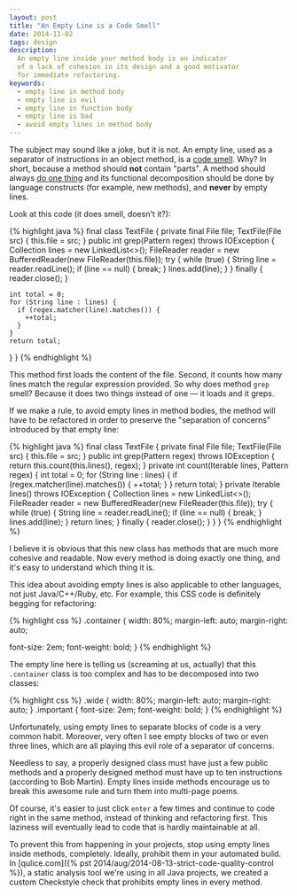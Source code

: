 ```yaml
---
layout: post
title: "An Empty Line is a Code Smell"
date: 2014-11-02
tags: design
description:
  An empty line inside your method body is an indicator
  of a lack of cohesion in its design and a good motivator
  for immediate refactoring.
keywords:
  - empty line in method body
  - empty line is evil
  - empty line in function body
  - empty line is bad
  - avoid empty lines in method body
---
```


The subject may sound like a joke, but it is not. An empty line,
used as a separator of instructions in an object method, is a
[code smell](https://en.wikipedia.org/wiki/Code_smell).
Why? In short, because a method should **not** contain "parts". A method
should always [do one thing](https://en.wikipedia.org/wiki/Single_responsibility_principle)
and its functional decomposition should be done by language constructs
(for example, new methods), and **never** by empty lines.

<!--more-->

Look at this code (it does smell, doesn't it?):

{% highlight java %}
final class TextFile {
  private final File file;
  TextFile(File src) {
    this.file = src;
  }
  public int grep(Pattern regex) throws IOException {
    Collection<String> lines = new LinkedList<>();
    FileReader reader = new BufferedReader(new FileReader(this.file));
    try {
      while (true) {
        String line = reader.readLine();
        if (line == null) {
          break;
        }
        lines.add(line);
      }
    } finally {
      reader.close();
    }

    int total = 0;
    for (String line : lines) {
      if (regex.matcher(line).matches()) {
        ++total;
      }
    }
    return total;
  }
}
{% endhighlight %}

This method first loads the content of the file. Second, it
counts how many lines match the regular expression provided. So why does
method `grep` smell? Because it does two things instead of one &mdash;
it loads and it greps.

If we make a rule, to avoid empty lines in method bodies, the method
will have to be refactored in order to preserve the "separation of concerns"
introduced by that empty line:

{% highlight java %}
final class TextFile {
  private final File file;
  TextFile(File src) {
    this.file = src;
  }
  public int grep(Pattern regex) throws IOException {
    return this.count(this.lines(), regex);
  }
  private int count(Iterable<String> lines, Pattern regex) {
    int total = 0;
    for (String line : lines) {
      if (regex.matcher(line).matches()) {
        ++total;
      }
    }
    return total;
  }
  private Iterable<String> lines() throws IOException {
    Collection<String> lines = new LinkedList<>();
    FileReader reader = new BufferedReader(new FileReader(this.file));
    try {
      while (true) {
        String line = reader.readLine();
        if (line == null) {
          break;
        }
        lines.add(line);
      }
      return lines;
    } finally {
      reader.close();
    }
  }
}
{% endhighlight %}

I believe it is obvious that this new class has methods that are
much more cohesive and readable. Now every method is doing exactly
one thing, and it's easy to understand which thing it is.

This idea about avoiding empty lines is also applicable to other languages,
not just Java/C++/Ruby, etc. For example, this CSS code is
definitely begging for refactoring:

{% highlight css %}
.container {
  width: 80%;
  margin-left: auto;
  margin-right: auto;

  font-size: 2em;
  font-weight: bold;
}
{% endhighlight %}

The empty line here is telling us (screaming at us, actually) that this `.container`
class is too complex and has to be decomposed into two classes:

{% highlight css %}
.wide {
  width: 80%;
  margin-left: auto;
  margin-right: auto;
}
.important {
  font-size: 2em;
  font-weight: bold;
}
{% endhighlight %}

Unfortunately, using empty lines to separate blocks of code is a very common habit. 
Moreover, very often I see empty blocks of two or even three lines, which are all
playing this evil role of a separator of concerns.

Needless to say, a properly designed class must have just a few public
methods and a properly designed method must have up to ten instructions
(according to Bob Martin).
Empty lines inside methods encourage us to break this awesome rule and
turn them into multi-page poems.

Of course, it's easier to just click `enter` a few times and continue to
code right in the same method, instead of thinking and refactoring first.
This laziness will eventually lead to code that is hardly maintainable
at all.

To prevent this from happening in your projects, stop using empty
lines inside methods, completely. Ideally, prohibit them in your automated build.
In [qulice.com]({% pst 2014/aug/2014-08-13-strict-code-quality-control %}),
a static analysis tool we're using in all Java projects,
we created a custom Checkstyle check that prohibits empty lines in every
method.
